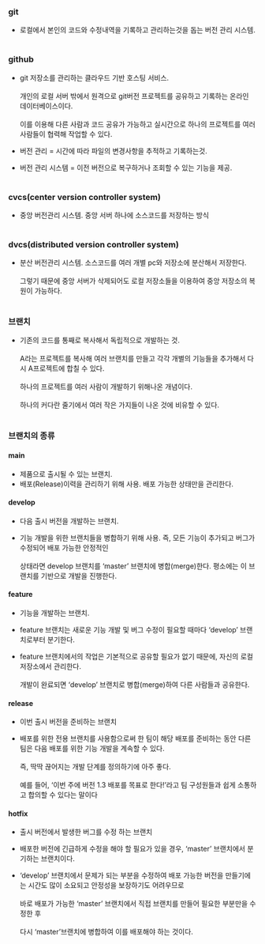 ### git  
* 로컬에서 본인의 코드와 수정내역을 기록하고 관리하는것을 돕는 버전 관리 시스템.<br/><br/>

### github  
* git 저장소를 관리하는 클라우드 기반 호스팅 서비스.<br/><br/>개인의 로컬 서버 밖에서 원격으로 git버전 프로젝트를 공유하고 기록하는 온라인 데이터베이스이다.<br/><br/>이를 이용해 다른 사람과 코드 공유가 가능하고 실시간으로 하나의 프로젝트를 여러 사람들이 협력해 작업할 수 있다.

* 버전 관리 = 시간에 따라 파일의 변경사항을 추적하고 기록하는것.  

* 버전 관리 시스템 = 이전 버전으로 복구하거나 조회할 수 있는 기능을 제공.<br/><br/>
   
### cvcs(center version controller system)

* 중앙 버전관리 시스템. 중앙 서버 하나에 소스코드를 저장하는 방식<br/><br/>
 
### dvcs(distributed version controller system) 

* 분산 버전관리 시스템. 소스코드를 여러 개별 pc와 저장소에 분산해서 저장한다.<br/><br/>그렇기 때문에 중앙 서버가 삭제되어도 로컬 저장소들을 이용하여 중앙 저장소의 복원이 가능하다.<br/><br/> 

### 브랜치
* 기존의 코드를 통째로 복사해서 독립적으로 개발하는 것.<br/><br/>A라는 프로젝트를 복사해 여러 브랜치를 만들고 각각 개별의 기능들을 추가해서 다시 A프로젝트에 합칠 수 있다.<br/><br/>
하나의 프로젝트를 여러 사람이 개발하기 위해나온 개념이다.<br/><br/>하나의 커다란 줄기에서 여러 작은 가지들이 나온 것에 비유할 수 있다.<br/><br/>

### 브랜치의 종류

#### main

* 제품으로 출시될 수 있는 브랜치.
* 배포(Release)이력을 관리하기 위해 사용. 배포 가능한 상태만을 관리한다.

#### develop

* 다음 출시 버전을 개발하는 브랜치.

* 기능 개발을 위한 브랜치들을 병합하기 위해 사용. 즉, 모든 기능이 추가되고 버그가 수정되어 배포 가능한 안정적인<br/><br/> 상태라면 develop 브랜치를 ‘master’ 브랜치에 병합(merge)한다. 평소에는 이 브랜치를 기반으로 개발을 진행한다.


#### feature

* 기능을 개발하는 브랜치.

* feature 브랜치는 새로운 기능 개발 및 버그 수정이 필요할 때마다 ‘develop’ 브랜치로부터 분기한다. 

* feature 브랜치에서의 작업은 기본적으로 공유할 필요가 없기 때문에, 자신의 로컬 저장소에서 관리한다.<br/><br/>
개발이 완료되면 ‘develop’ 브랜치로 병합(merge)하여 다른 사람들과 공유한다.


#### release

* 이번 출시 버전을 준비하는 브랜치

* 배포를 위한 전용 브랜치를 사용함으로써 한 팀이 해당 배포를 준비하는 동안 다른 팀은 다음 배포를 위한 기능 개발을 계속할 수 있다.<br/><br/>즉, 딱딱 끊어지는 개발 단계를 정의하기에 아주 좋다.<br/><br/>예를 들어, ‘이번 주에 버전 1.3 배포를 목표로 한다!’라고 팀 구성원들과 쉽게 소통하고 합의할 수 있다는 말이다


#### hotfix

* 출시 버전에서 발생한 버그를 수정 하는 브랜치

* 배포한 버전에 긴급하게 수정을 해야 할 필요가 있을 경우, ‘master’ 브랜치에서 분기하는 브랜치이다.

* ‘develop’ 브랜치에서 문제가 되는 부분을 수정하여 배포 가능한 버전을 만들기에는 시간도 많이 소요되고 안정성을 보장하기도 어려우므로<br/><br/> 바로 배포가 가능한 ‘master’ 브랜치에서 직접 브랜치를 만들어 필요한 부분만을 수정한 후 <br/><br/>다시 ‘master’브랜치에 병합하여 이를 배포해야 하는 것이다.

